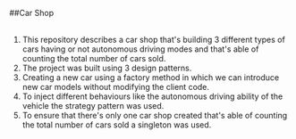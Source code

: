 ##Car Shop<br><br>

1. This repository describes a car shop that's building 3 different types of cars having or not autonomous driving modes and that's able of counting the total number of cars sold.
2. The project was built using 3 design patterns.
3. Creating a new car using a factory method in which we can introduce new car models without modifying the client code.
4. To inject different behaviours like the autonomous driving ability of the vehicle the strategy pattern was used.
5. To ensure that there's only one car shop created that's able of counting the total number of cars sold a singleton was used.